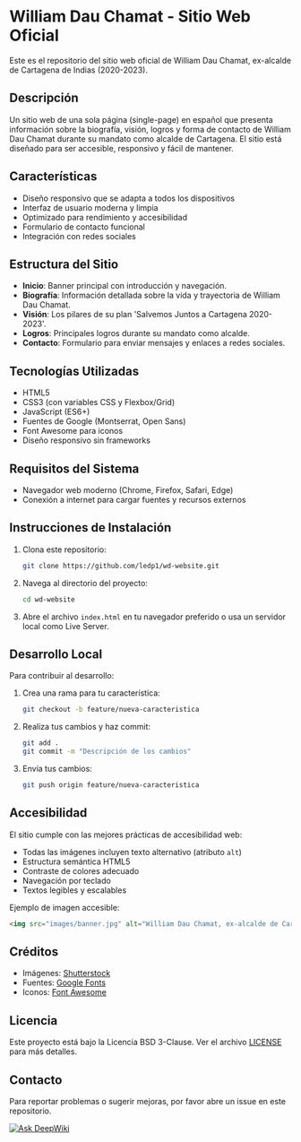 # William Dau Chamat - Sitio Web Oficial

Este es el repositorio del sitio web oficial de William Dau Chamat, ex-alcalde de Cartagena de Indias (2020-2023).

## Descripción

Un sitio web de una sola página (single-page) en español que presenta información sobre la biografía, visión, logros y forma de contacto de William Dau Chamat durante su mandato como alcalde de Cartagena. El sitio está diseñado para ser accesible, responsivo y fácil de mantener.

## Características

- Diseño responsivo que se adapta a todos los dispositivos
- Interfaz de usuario moderna y limpia
- Optimizado para rendimiento y accesibilidad
- Formulario de contacto funcional
- Integración con redes sociales

## Estructura del Sitio

- **Inicio**: Banner principal con introducción y navegación.
- **Biografía**: Información detallada sobre la vida y trayectoria de William Dau Chamat.
- **Visión**: Los pilares de su plan 'Salvemos Juntos a Cartagena 2020-2023'.
- **Logros**: Principales logros durante su mandato como alcalde.
- **Contacto**: Formulario para enviar mensajes y enlaces a redes sociales.

## Tecnologías Utilizadas

- HTML5
- CSS3 (con variables CSS y Flexbox/Grid)
- JavaScript (ES6+)
- Fuentes de Google (Montserrat, Open Sans)
- Font Awesome para iconos
- Diseño responsivo sin frameworks

## Requisitos del Sistema

- Navegador web moderno (Chrome, Firefox, Safari, Edge)
- Conexión a internet para cargar fuentes y recursos externos

## Instrucciones de Instalación

1. Clona este repositorio:
   ```bash
   git clone https://github.com/ledp1/wd-website.git
   ```

2. Navega al directorio del proyecto:
   ```bash
   cd wd-website
   ```

3. Abre el archivo `index.html` en tu navegador preferido o usa un servidor local como Live Server.

## Desarrollo Local

Para contribuir al desarrollo:

1. Crea una rama para tu característica:
   ```bash
   git checkout -b feature/nueva-caracteristica
   ```

2. Realiza tus cambios y haz commit:
   ```bash
   git add .
   git commit -m "Descripción de los cambios"
   ```

3. Envía tus cambios:
   ```bash
   git push origin feature/nueva-caracteristica
   ```

## Accesibilidad

El sitio cumple con las mejores prácticas de accesibilidad web:

- Todas las imágenes incluyen texto alternativo (atributo `alt`)
- Estructura semántica HTML5
- Contraste de colores adecuado
- Navegación por teclado
- Textos legibles y escalables

Ejemplo de imagen accesible:
```html
<img src="images/banner.jpg" alt="William Dau Chamat, ex-alcalde de Cartagena, en una foto profesional">
```

## Créditos

- Imágenes: [Shutterstock](https://www.shutterstock.com/image-photo/cartagena-de-indias-colombia-january-06-1627930411)
- Fuentes: [Google Fonts](https://fonts.google.com)
- Iconos: [Font Awesome](https://fontawesome.com)

## Licencia

Este proyecto está bajo la Licencia BSD 3-Clause. Ver el archivo [LICENSE](LICENSE) para más detalles.

## Contacto

Para reportar problemas o sugerir mejoras, por favor abre un issue en este repositorio.

[![Ask DeepWiki](https://deepwiki.com/badge.svg)](https://deepwiki.com/ledp1/wd-website)